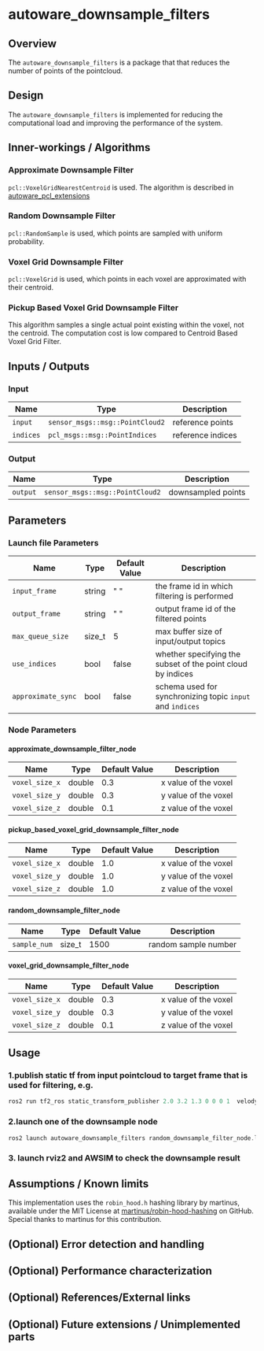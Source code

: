 # autoware_downsample_filters

## Overview

The `autoware_downsample_filters` is a package that that reduces the number of points of the pointcloud. 

## Design

The `autoware_downsample_filters` is implemented for reducing the computational load and improving the performance of the system.

## Inner-workings / Algorithms

### Approximate Downsample Filter

`pcl::VoxelGridNearestCentroid` is used. The algorithm is described in [autoware_pcl_extensions](../../autoware_pcl_extensions/README.md)

### Random Downsample Filter

`pcl::RandomSample` is used, which points are sampled with uniform probability.

### Voxel Grid Downsample Filter

`pcl::VoxelGrid` is used, which points in each voxel are approximated with their centroid.

### Pickup Based Voxel Grid Downsample Filter

This algorithm samples a single actual point existing within the voxel, not the centroid. The computation cost is low compared to Centroid Based Voxel Grid Filter.

## Inputs / Outputs

### Input

| Name             | Type                            | Description       |
| ---------------- | ------------------------------- | ----------------  |
| `input`          | `sensor_msgs::msg::PointCloud2` | reference points  |
| `indices`        | `pcl_msgs::msg::PointIndices`   | reference indices |

### Output

| Name             | Type                                 | Description          |
| ---------------- | ------------------------------------ | -------------------- |
| `output`         | `sensor_msgs::msg::PointCloud2`      | downsampled points   |

## Parameters

### Launch file Parameters

| Name                   | Type   | Default Value | Description                                                 |
| ---------------------- | ------ | ------------- | ----------------------------------------------------------- |
| `input_frame`          | string | " "           | the frame id in which filtering is performed                |
| `output_frame`         | string | " "           | output frame id of the filtered points                      |
| `max_queue_size`       | size_t | 5             | max buffer size of input/output topics                      |
| `use_indices`          | bool   | false         | whether specifying the subset of the point cloud by indices |
| `approximate_sync`     | bool   | false         | schema used for synchronizing topic `input` and `indices`   |

### Node Parameters

#### approximate_downsample_filter_node

| Name              | Type   | Default Value | Description             |
| ----------------- | ------ | ------------- | ----------------------- |
| `voxel_size_x`    | double | 0.3           | x value of the voxel    |
| `voxel_size_y`    | double | 0.3           | y value of the voxel    |
| `voxel_size_z`    | double | 0.1           | z value of the voxel    |

#### pickup_based_voxel_grid_downsample_filter_node

| Name              | Type   | Default Value | Description             |
| ----------------- | ------ | ------------- | ----------------------- |
| `voxel_size_x`    | double | 1.0           | x value of the voxel    |
| `voxel_size_y`    | double | 1.0           | y value of the voxel    |
| `voxel_size_z`    | double | 1.0           | z value of the voxel    |

#### random_downsample_filter_node

| Name              | Type   | Default Value | Description             |
| ----------------- | ------ | ------------- | ----------------------- |
| `sample_num`      | size_t | 1500          | random sample number    |

#### voxel_grid_downsample_filter_node

| Name              | Type   | Default Value | Description             |
| ----------------- | ------ | ------------- | ----------------------- |
| `voxel_size_x`    | double | 0.3           | x value of the voxel    |
| `voxel_size_y`    | double | 0.3           | y value of the voxel    |
| `voxel_size_z`    | double | 0.1           | z value of the voxel    |

## Usage

### 1.publish static tf from input pointcloud to target frame that is used for filtering, e.g.

```cpp
ros2 run tf2_ros static_transform_publisher 2.0 3.2 1.3 0 0 0 1  velodyne_top_base_link  base_link
```

### 2.launch one of the downsample node

```cpp
ros2 launch autoware_downsample_filters random_downsample_filter_node.launch.xml
```

### 3. launch rviz2 and AWSIM to check the downsample result


## Assumptions / Known limits

<!-- cspell: ignore martinus -->

This implementation uses the `robin_hood.h` hashing library by martinus, available under the MIT License at [martinus/robin-hood-hashing](https://github.com/martinus/robin-hood-hashing) on GitHub. Special thanks to martinus for this contribution.

## (Optional) Error detection and handling

## (Optional) Performance characterization

## (Optional) References/External links

## (Optional) Future extensions / Unimplemented parts
